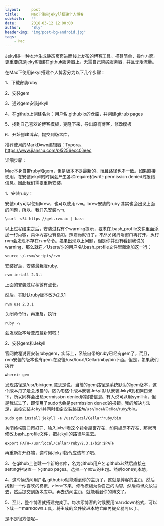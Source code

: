 ```yaml
---
layout:     post
title:      Mac下使用jekyll搭建个人博客
subtitle:   ""
date:       2018-03-12 12:00:00
author:     "Bly"
header-img: "img/post-bg-android.jpg"
tags:
    - Mac
---
```




Jekyll是一种本地生成静态页面进而线上发布的博客工具。搭建简单，操作方面。更重要的是jekyll搭建在github服务器上，无需自己购买服务器，并且无限流量。

在Mac下使用jekyll搭建个人博客分为以下几个步骤：

1、下载安装ruby

2、安装gem

3、通过gem安装jekyll

4、在github上创建名为：用户名.github.io的仓库，并创建github pages

5、找到自己喜欢的博客模板，克隆下来，导出原有博客，修改模板

6、开始创建博客，提交到版本库。

推荐使用的MarkDown编辑器：Typora。https://www.jianshu.com/p/5256ecc06eec

详细步骤：

Mac本身自带ruby和gem，但是版本不是最新的，而且路径也不一致。如果直接使用，在安装jekyll的时候会产生各种require和write permission denied的报错信息。因此我们需要重新安装。

1、安装ruby：

安装ruby可以使用brew，也可以使用rvm。brew安装的ruby 其实也会出现上面的问题，所以，我们先安装rvm.

```
\curl -sSL https://get.rvm.io | bash
```

以上过程结束之后，安装过程有个warning提示，要求在.bash_profile文件里面添加一行内容，具体内容也有指明。照着做就行了。不然关闭终端窗口再打开，执行rvm会发现不存在rvm命令。如果出现以上问题，但是你并没有看到我说的warning，那么就在／Users/你的用户名/.bash_profile文件里面添加这一行：

```
source ~/.rvm/scripts/rvm
```

安装好后，安装最新版ruby.

```
rvm install 2.3.1
```

上面的安装过程稍微有点长。

然后，将默认ruby版本改为2.3.1

```
rvm use 2.3.1
```

关闭命令行，再重启，执行

```
ruby -v
```

会发现版本号变成最新的啦！

2、安装gem和Jekyll

官网教程说要安装rubygem，实际上，系统自带的ruby已经有gem了，而且，rvm安装的版本也有gem.在路径/usr/local/Cellar/ruby/bin下面。但是，如果我们执行

```
whereis gem
```

 发现路径是/usr/bin/gem,意思是说，当前的gem路径是系统默认的gem版本，这个版本用了是会报错的，因为用这个版本安装Jekyll默认安装Jekyll到相同目录下，所以同样会出现permission denied的报错信息。有人说可以用symlink，但是我试过了，即使用了sudo也会是permission denied的报错。我的解决方法是，直接安装Jekyll并同时指定安装路径为/usr/local/Cellar/ruby/bin。

```
sudo gem install jekyll -n /usr/local/Cellar/ruby/bin
```

关闭终端窗口再打开，输入jekyll看这个指令是否存在，如果提示不存在，那就再修改.bash_profile文件，把Jekyll的路径写进去。

```
export PATH=/usr/local/Cellar/ruby/2.3.1/bin:$PATH
```

再重新打开终端，这时候Jekyll指令应该有了吧。

3、在github上创建一个新的仓库，名为github用户名.github.io然后直接在setting中设置一下github pages。选择一个默认的主题。然后clone到本地。

4、这时候访问用户名.github.io就能看到你的主页了，这就是博客的主页。然后找到一个你喜欢的模板，clone下来，修改模板为你自己的内容，然后将博文放进去，然后提交到版本库中。再去访问主页，就能看到你的博文了。

5、至此，整个博客就搭建完成了。每次写博客的时候要用markdown格式，可以下载一个markdown工具，将生成的文件放进本地仓库再提交就可以了。

是不是很方便呢~



